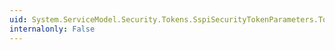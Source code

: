 ```yaml
---
uid: System.ServiceModel.Security.Tokens.SspiSecurityTokenParameters.ToString
internalonly: False
---
```

